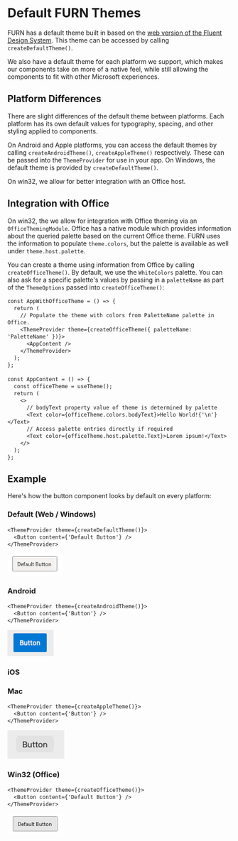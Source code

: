 # Default FURN Themes

FURN has a default theme built in based on the [web version of the Fluent Design System](https://developer.microsoft.com/en-us/fluentui#/styles/web). This theme can be accessed by calling `createDefaultTheme()`.

We also have a default theme for each platform we support, which makes our components take on more of a native feel, while still allowing the components to fit with other Microsoft experiences.

## Platform Differences

There are slight differences of the default theme between platforms. Each platform has its own default values for typography, spacing, and other styling applied to components.

On Android and Apple platforms, you can access the default themes by calling `createAndroidTheme()`, `createAppleTheme()` respectively. These can be passed into the `ThemeProvider` for use in your app. On Windows, the default theme is provided by `createDefaultTheme()`.

On win32, we allow for better integration with an Office host.

## Integration with Office

On win32, the we allow for integration with Office theming via an `OfficeThemingModule`. Office has a native module which provides information about the queried palette based on the current Office theme. FURN uses the information to populate `theme.colors`, but the palette is available as well under `theme.host.palette`.

You can create a theme using information from Office by calling `createOfficeTheme()`. By default, we use the `WhiteColors` palette. You can also ask for a specific palette's values by passing in a `paletteName` as part of the `ThemeOptions` passed into `createOfficeTheme()`:

```tsx
const AppWithOfficeTheme = () => {
  return (
    // Populate the theme with colors from PaletteName palette in Office.
    <ThemeProvider theme={createOfficeTheme({ paletteName: 'PaletteName' })}>
      <AppContent />
    </ThemeProvider>
  );
};

const AppContent = () => {
  const officeTheme = useTheme();
  return (
    <>
      // bodyText property value of theme is determined by palette
      <Text color={officeTheme.colors.bodyText}>Hello World!{'\n'}</Text>
      // Access palette entries directly if required
      <Text color={officeTheme.host.palette.Text}>Lorem ipsum!</Text>
    </>
  );
};
```

## Example

Here's how the button component looks by default on every platform:

### Default (Web / Windows)

```tsx
<ThemeProvider theme={createDefaultTheme()}>
  <Button content={'Default Button'} />
</ThemeProvider>
```

![Image of default button with default theme applied in FURN](./assets/default.PNG)

### Android

```tsx
<ThemeProvider theme={createAndroidTheme()}>
  <Button content={'Button'} />
</ThemeProvider>
```

![Image of default button with default Android theme applied in FURN](./assets/android.PNG)

### iOS

### Mac

```tsx
<ThemeProvider theme={createAppleTheme()}>
  <Button content={'Button'} />
</ThemeProvider>
```

![Image of default button with default Apple theme on Mac applied in FURN](./assets/macOS.PNG)

### Win32 (Office)

```tsx
<ThemeProvider theme={createOfficeTheme()}>
  <Button content={'Default Button'} />
</ThemeProvider>
```

![Image of default button with Office White Colors theme applied in FURN](./assets/win32.PNG)
